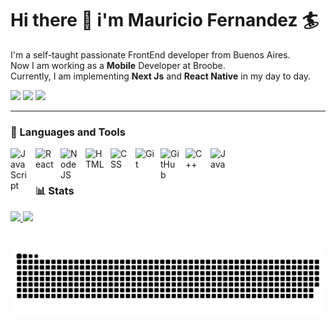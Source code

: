# Hi there 👋 i'm Mauricio Fernandez 🏄‍

I'm a self-taught passionate FrontEnd developer from Buenos Aires. <br />
Now I am working as a <strong>Mobile</strong> Developer at Broobe. <br />
Currently, I am implementing <strong>Next Js</strong> and <strong>React Native</strong> in my day to day. <br />

<a href="https://www.youtube.com/channel/UCMXsxhUFDPZT1ULMhQXGbmg" target="_blank"><img src="https://img.shields.io/badge/YouTube-FF0000?style=for-the-badge&logo=youtube&logoColor=white"></a>
<a href="https://www.linkedin.com/in/mauriciofernandezdev/" target="_blank"><img src="https://img.shields.io/badge/-LinkedIn-%230077B5?style=for-the-badge&logo=linkedin&logoColor=white"></a> 
  <a href = "mailto:maufernandezdev@gmail.com" target="_blank"><img src="https://img.shields.io/badge/-Gmail-%23333?style=for-the-badge&logo=gmail&logoColor=white"></a>
  
---

### 🧰 Languages and Tools

<img align="left" alt="JavaScript" width="30px" style="padding-right:10px;" src="https://cdn.jsdelivr.net/gh/devicons/devicon/icons/javascript/javascript-plain.svg" />
<img align="left" alt="React" width="30px" style="padding-right:10px;" src="https://cdn.jsdelivr.net/gh/devicons/devicon/icons/react/react-original.svg" />
<img align="left" alt="NodeJS" width="30px" style="padding-right:10px;" src="https://cdn.jsdelivr.net/gh/devicons/devicon/icons/nodejs/nodejs-original.svg" />
<img align="left" alt="HTML" width="30px" style="padding-right:10px;" src="https://cdn.jsdelivr.net/gh/devicons/devicon/icons/html5/html5-plain.svg" />
<img align="left" alt="CSS" width="30px" style="padding-right:10px;" src="https://cdn.jsdelivr.net/gh/devicons/devicon/icons/css3/css3-plain.svg" />
<img align="left" alt="Git" width="30px" style="padding-right:10px;" src="https://cdn.jsdelivr.net/gh/devicons/devicon/icons/git/git-original.svg" />
<img align="left" alt="GitHub" width="30px" style="padding-right:10px;" src="https://cdn.jsdelivr.net/gh/devicons/devicon/icons/github/github-original.svg" />
<img align="left" alt="C++" width="30px" style="padding-right:10px;" src="https://cdn.jsdelivr.net/gh/devicons/devicon/icons/cplusplus/cplusplus-line.svg" />
<img align="left" alt="Java" width="30px" style="padding-right:10px;" src="https://cdn.jsdelivr.net/gh/devicons/devicon/icons/java/java-original.svg"/>

<br /> <br />

### 📊 Stats

<div align="left">
  <a href="https://github.com/maufernandezdev">
     <img height="180em" src="https://github-readme-stats.vercel.app/api?username=maufernandezdev&theme=transparent"/>
     <img height="180em" src="https://github-readme-stats.vercel.app/api/top-langs/?username=maufernandezdev&&layout=compact&langs_count=7&theme=transparent"/>
</div>

#
  
![Snake animation](https://github.com/maufernandezdev/maufernandezdev/blob/output/github-contribution-grid-snake.svg)
